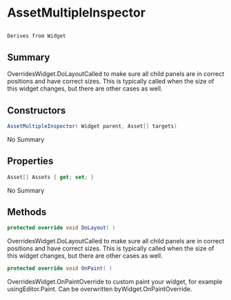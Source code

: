 # AssetMultipleInspector

## 
```c#
Derives from Widget
```

## Summary

OverridesWidget.DoLayoutCalled to make sure all child panels are in correct positions and have correct sizes.
This is typically called when the size of this widget changes, but there are other cases as well.
## Constructors

```c#
AssetMultipleInspector( Widget parent, Asset[] targets) 
```
No Summary
## Properties

```c#
Asset[] Assets { get; set; } 
```
No Summary
## Methods

```c#
protected override void DoLayout( ) 
```
OverridesWidget.DoLayoutCalled to make sure all child panels are in correct positions and have correct sizes.
This is typically called when the size of this widget changes, but there are other cases as well.
```c#
protected override void OnPaint( ) 
```
OverridesWidget.OnPaintOverride to custom paint your widget, for example usingEditor.Paint. Can be overwritten byWidget.OnPaintOverride.
